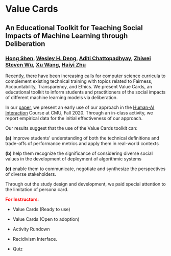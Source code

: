 # Value Cards

## An Educational Toolkit for Teaching Social Impacts of Machine Learning through Deliberation

### [Hong Shen](https://www.andrew.cmu.edu/user//hongs/), [Wesley H. Deng](https://www.wesleydeng.com/), [Aditi Chattopadhyay](https://www.linkedin.com/in/aditi-chattopadhyay/), [Zhiwei Steven Wu](https://zstevenwu.com/), [Xu Wang](http://www.cs.cmu.edu/~xuwang/), [Haiyi Zhu](https://haiyizhu.com/)

Recently, there have been increasing calls for computer science curricula to complement existing technical training with topics related to Fairness, Accountability, Transparency, and Ethics. We present Value Cards, an educational toolkit to inform students and practitioners of the social impacts of different machine learning models via deliberation. 

In our [paper](https://arxiv.org/abs/2010.11411), we present an early use of our approach in the [Human-AI Interaction](https://haiicmu.github.io/) Course at CMU, Fall 2020. Through an in-class activity, we report empirical data for the initial effectiveness of our approach.

Our results suggest that the use of the Value Cards toolkit can:

**(a)** improve students' understanding of both the technical definitions and trade-offs of performance metrics and apply them in real-world contexts 

**(b)** help them recognize the significance of considering diverse social values in the development of deployment of algorithmic systems

**(c)** enable them to communicate, negotiate and synthesize the perspectives of diverse stakeholders.

Through out the study design and development, we paid special attention to the limitation of persona card.

**<font color=red>For Instructors</font>**:

- Value Cards (Ready to use)

- Value Cards (Open to adoption)

- Activity Rundown

- Recidivism Interface.

- Quiz
